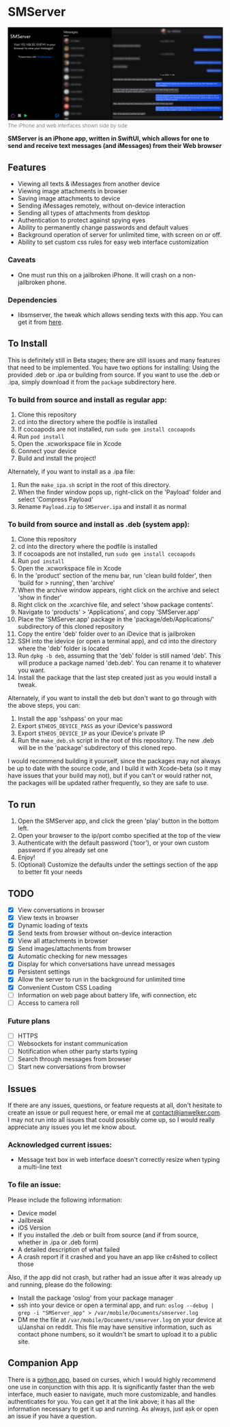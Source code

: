 # SMServer

![The iphone & web interfaces side by side](assets/smserver.png)
<span style="font-weight: 200; font-size: 12px">The iPhone and web interfaces shown side by side</span>

**SMServer is an iPhone app, written in SwiftUI, which allows for one to send and receive text messages (and iMessages) from their Web browser**

## Features
- Viewing all texts & iMessages from another device
- Viewing image attachments in browser
- Saving image attachments to device
- Sending iMessages remotely, without on-device interaction
- Sending all types of attachments from desktop 
- Authentication to protect against spying eyes
- Ability to permanently change passwords and default values
- Background operation of server for unlimited time, with screen on or off.
- Ability to set custom css rules for easy web interface customization

### Caveats
- One must run this on a jailbroken iPhone. It will crash on a non-jailbroken phone.

### Dependencies
- libsmserver, the tweak which allows sending texts with this app. You can get it from [here](https://github.com/iandwelker/libsmserver).

## To Install
This is definitely still in Beta stages; there are still issues and many features that need to be implemented. You have two options for installing: Using the provided .deb or .ipa or building from source. If you want to use the .deb or .ipa, simply download it from the `package` subdirectory here. 

### To build from source and install as regular app:

1. Clone this repository
1. cd into the directory where the podfile is installed
1. If cocoapods are not installed, run `sudo gem install cocoapods`
1. Run `pod install`
1. Open the .xcworkspace file in Xcode
1. Connect your device
1. Build and install the project!

Alternately, if you want to install as a .ipa file:

1. Run the `make_ipa.sh` script in the root of this directory.
1. When the finder window pops up, right-click on the 'Payload' folder and select 'Compress Payload' 
1. Rename `Payload.zip` to `SMServer.ipa` and install it as normal

### To build from source and install as .deb (system app):

1. Clone this repository
1. cd into the directory where the podfile is installed
1. If cocoapods are not installed, run `sudo gem install cocoapods`
1. Run `pod install`
1. Open the .xcworkspace file in Xcode
1. In the 'product' section of the menu bar, run 'clean build folder', then 'build for > running', then 'archive'
1. When the archive window appears, right click on the archive and select 'show in finder'
1. Right click on the .xcarchive file, and select 'show package contents'. 
1. Navigate to 'products' > 'Applications', and copy 'SMServer.app'
1. Place the 'SMServer.app' package in the 'package/deb/Applications/' subdirectory of this cloned repository
1. Copy the entire 'deb' folder over to an iDevice that is jailbroken
1. SSH into the idevice (or open a terminal app), and cd into the directory where the 'deb' folder is located
1. Run `dpkg -b deb`, assuming that the 'deb' folder is still named 'deb'. This will produce a package named 'deb.deb'. You can rename it to whatever you want.
1. Install the package that the last step created just as you would install a tweak.

Alternately, if you want to install the deb but don't want to go through with the above steps, you can: 

1. Install the app 'sshpass' on your mac
1. Export `$THEOS_DEVICE_PASS` as your iDevice's password
1. Export `$THEOS_DEVICE_IP` as your iDevice's private IP
1. Run the `make_deb.sh` script in the root of this repository. The new .deb will be in the 'package' subdirectory of this cloned repo.

I would recommend building it yourself, since the packages may not always be up to date with the source code, and I build it with Xcode-beta (so it may have issues that your build may not), but if you can't or would rather not, the packages will be updated rather frequently, so they are safe to use.

## To run

1. Open the SMServer app, and click the green 'play' button in the bottom left.
3. Open your browser to the ip/port combo specified at the top of the view
4. Authenticate with the default password ('toor'), or your own custom password if you already set one
5. Enjoy!
6. (Optional) Customize the defaults under the settings section of the app to better fit your needs 

## TODO

- [x] View conversations in browser
- [x] View texts in browser
- [x] Dynamic loading of texts
- [x] Send texts from browser without on-device interaction
- [x] View all attachments in browser
- [x] Send images/attachments from browser
- [x] Automatic checking for new messages
- [x] Display for which conversations have unread messages
- [x] Persistent settings
- [x] Allow the server to run in the background for unlimited time
- [x] Convenient Custom CSS Loading
- [ ] Information on web page about battery life, wifi connection, etc
- [ ] Access to camera roll

### Future plans
- [ ] HTTPS
- [ ] Websockets for instant communication
- [ ] Notification when other party starts typing
- [ ] Search through messages from browser
- [ ] Start new conversations from browser

## Issues
If there are any issues, questions, or feature requests at all, don't hesitate to create an issue or pull request here, or email me at contact@ianwelker.com. I may not run into all issues that could possibly come up, so I would really appreciate any issues you let me know about.

### Acknowledged current issues:
- Message text box in web interface doesn't correctly resize when typing a multi-line text

### To file an issue:
Please include the following information:
 - Device model
 - Jailbreak
 - iOS Version
 - If you installed the .deb or built from source (and if from source, whether in .ipa or .deb form)
 - A detailed description of what failed
 - A crash report if it crashed and you have an app like cr4shed to collect those

Also, if the app did not crash, but rather had an issue after it was already up and running, please do the following: 
 - Install the package 'oslog' from your package manager
 - ssh into your device or open a terminal app, and run: `oslog --debug | grep -i "SMServer_app" > /var/mobile/Documents/smserver.log`
 - DM me the file at `/var/mobile/Documents/smserver.log` on your device at u/Janshai on reddit. This file may have sensitive information, such as contact phone numbers, so it wouldn't be smart to upload it to a public site.

## Companion App
There is a [python app](http://github.com/iandwelker/smserver_receiver), based on curses, which I would highly recommend one use in conjunction with this app. It is significantly faster than the web interface, much easier to navigate, much more customizable, and handles authenticates for you. You can get it at the link above; it has all the information necessary to get it up and running. As always, just ask or open an issue if you have a question. 
